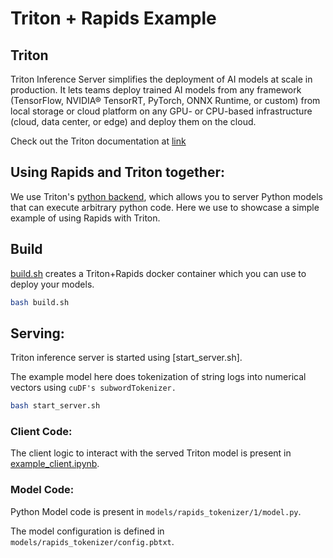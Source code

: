 # Triton + Rapids Example

## Triton
Triton Inference Server simplifies the deployment of AI models at scale in production. It lets teams deploy trained AI models from any framework (TensorFlow, NVIDIA® TensorRT, PyTorch, ONNX Runtime, or custom) from local storage or cloud platform on any GPU- or CPU-based infrastructure (cloud, data center, or edge) and deploy them on the cloud. 

Check out the Triton documentation at [link](https://github.com/triton-inference-server/server/blob/r21.04/README.md#documentation)

## Using Rapids and Triton together:

We use Triton's [python backend](https://github.com/triton-inference-server/python_backend), which allows you to server Python models that can execute arbitrary python code. Here we use to showcase a simple example of using Rapids with Triton.

## Build 

[build.sh](build.sh) creates a Triton+Rapids docker container which you can use to deploy your models.  

```bash
bash build.sh
```

## Serving:

Triton inference server is started using [start_server.sh]. 

The example model here does tokenization of string logs into numerical vectors using `cuDF's subwordTokenizer.`  

```bash
bash start_server.sh
```

### Client Code:
The client logic to interact with the served Triton model is present in [example_client.ipynb](example_client.ipynb). 

### Model Code:

Python Model code is present in `models/rapids_tokenizer/1/model.py`.

The model configuration is defined in `models/rapids_tokenizer/config.pbtxt`.